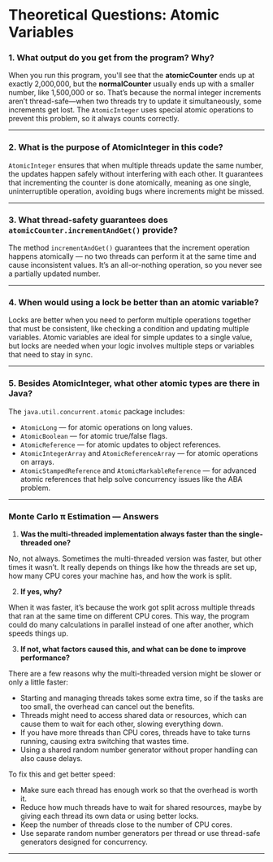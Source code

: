 # Theoretical Questions: Atomic Variables

### 1. What output do you get from the program? Why?

When you run this program, you'll see that the **atomicCounter** ends up at exactly 2,000,000, but the **normalCounter** usually ends up with a smaller number, like 1,500,000 or so. That’s because the normal integer increments aren’t thread-safe—when two threads try to update it simultaneously, some increments get lost. The `AtomicInteger` uses special atomic operations to prevent this problem, so it always counts correctly.

---

### 2. What is the purpose of AtomicInteger in this code?

`AtomicInteger` ensures that when multiple threads update the same number, the updates happen safely without interfering with each other. It guarantees that incrementing the counter is done atomically, meaning as one single, uninterruptible operation, avoiding bugs where increments might be missed.

---

### 3. What thread-safety guarantees does `atomicCounter.incrementAndGet()` provide?

The method `incrementAndGet()` guarantees that the increment operation happens atomically — no two threads can perform it at the same time and cause inconsistent values. It’s an all-or-nothing operation, so you never see a partially updated number.

---

### 4. When would using a lock be better than an atomic variable?

Locks are better when you need to perform multiple operations together that must be consistent, like checking a condition and updating multiple variables. Atomic variables are ideal for simple updates to a single value, but locks are needed when your logic involves multiple steps or variables that need to stay in sync.

---

### 5. Besides AtomicInteger, what other atomic types are there in Java?

The `java.util.concurrent.atomic` package includes:

- `AtomicLong` — for atomic operations on long values.
- `AtomicBoolean` — for atomic true/false flags.
- `AtomicReference` — for atomic updates to object references.
- `AtomicIntegerArray` and `AtomicReferenceArray` — for atomic operations on arrays.
- `AtomicStampedReference` and `AtomicMarkableReference` — for advanced atomic references that help solve concurrency issues like the ABA problem.

---

### Monte Carlo π Estimation — Answers

1. **Was the multi-threaded implementation always faster than the single-threaded one?**

No, not always. Sometimes the multi-threaded version was faster, but other times it wasn’t. It really depends on things like how the threads are set up, how many CPU cores your machine has, and how the work is split.

2. **If yes, why?**

When it was faster, it’s because the work got split across multiple threads that ran at the same time on different CPU cores. This way, the program could do many calculations in parallel instead of one after another, which speeds things up.

3. **If not, what factors caused this, and what can be done to improve performance?**

There are a few reasons why the multi-threaded version might be slower or only a little faster:

- Starting and managing threads takes some extra time, so if the tasks are too small, the overhead can cancel out the benefits.
- Threads might need to access shared data or resources, which can cause them to wait for each other, slowing everything down.
- If you have more threads than CPU cores, threads have to take turns running, causing extra switching that wastes time.
- Using a shared random number generator without proper handling can also cause delays.

To fix this and get better speed:

- Make sure each thread has enough work so that the overhead is worth it.
- Reduce how much threads have to wait for shared resources, maybe by giving each thread its own data or using better locks.
- Keep the number of threads close to the number of CPU cores.
- Use separate random number generators per thread or use thread-safe generators designed for concurrency.

---

